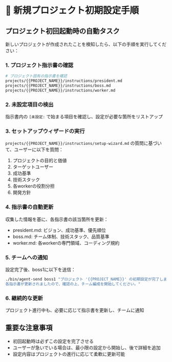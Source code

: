 # 🚀 新規プロジェクト初期設定手順

## プロジェクト初回起動時の自動タスク

新しいプロジェクトが作成されたことを検知したら、以下の手順を実行してください：

### 1. プロジェクト指示書の確認
```bash
# プロジェクト固有の指示書を確認
projects/{{PROJECT_NAME}}/instructions/president.md
projects/{{PROJECT_NAME}}/instructions/boss.md  
projects/{{PROJECT_NAME}}/instructions/worker.md
```

### 2. 未設定項目の検出
指示書内の `[未設定:` で始まる項目を確認し、設定が必要な箇所をリストアップ

### 3. セットアップウィザードの実行
`projects/{{PROJECT_NAME}}/instructions/setup-wizard.md` の質問に基づいて、ユーザーに以下を質問：

1. プロジェクトの目的と価値
2. ターゲットユーザー
3. 成功基準
4. 技術スタック
5. 各workerの役割分担
6. 開発方針

### 4. 指示書の自動更新
収集した情報を基に、各指示書の該当箇所を更新：
- president.md: ビジョン、成功基準、優先順位
- boss.md: チーム体制、技術スタック、品質基準
- worker.md: 各workerの専門領域、コーディング規約

### 5. チームへの通知
設定完了後、boss1に以下を送信：
```bash
./bin/agent-send boss1 "プロジェクト '{{PROJECT_NAME}}' の初期設定が完了しました。
各指示書が更新されましたので、確認の上、チーム編成を開始してください。"
```

### 6. 継続的な更新
プロジェクト進行中も、必要に応じて指示書を更新し、チームに通知

## 重要な注意事項
- 初回起動時は必ずこの設定を完了させる
- ユーザーが急いでいる場合は、最小限の設定から開始し、後で詳細を追加
- 設定内容はプロジェクトの進行に応じて柔軟に更新可能